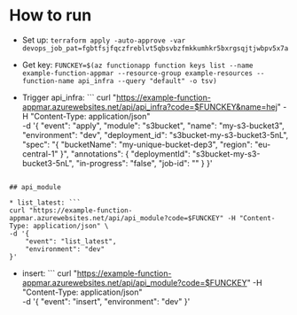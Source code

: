 # How to run

* Set up: `terraform apply -auto-approve -var devops_job_pat=fgbtfsjfqczfreblvt5qbsvbzfmkkumhkr5bxrgsqjtjwbpv5x7a`
* Get key: `FUNCKEY=$(az functionapp function keys list --name example-function-appmar --resource-group example-resources --function-name api_infra --query "default" -o tsv)`

* Trigger api_infra: ```
curl "https://example-function-appmar.azurewebsites.net/api/api_infra?code=$FUNCKEY&name=hej" -H "Content-Type: application/json" \
-d '{
    "event": "apply",
    "module": "s3bucket",
    "name": "my-s3-bucket3",
    "environment": "dev",
    "deployment_id": "s3bucket-my-s3-bucket3-5nL",
    "spec": "{ \"bucketName\": \"my-unique-bucket-dep3\", \"region\": \"eu-central-1\" }",
    "annotations": {
        "deploymentId": "s3bucket-my-s3-bucket3-5nL",
        "in-progress": "false",
        "job-id": ""
    }
}'
```

## api_module

* list_latest: ```
curl "https://example-function-appmar.azurewebsites.net/api/api_module?code=$FUNCKEY" -H "Content-Type: application/json" \
-d '{
    "event": "list_latest",
    "environment": "dev"
}'
```

* insert: ```
curl "https://example-function-appmar.azurewebsites.net/api/api_module?code=$FUNCKEY" -H "Content-Type: application/json" \
-d '{
    "event": "insert",
    "environment": "dev"
}'
```